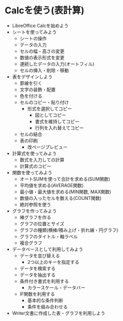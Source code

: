 Calcを使う(表計算)
====

- LibreOffice Calcを始めよう
- シートを使ってみよう
  - シートの操作
  - データの入力
  - セルの幅・高さの変更
  - 数値の表示形式を変更
  - 連続したデータの入力(オートフィル)
  - セルの挿入・削除・移動
- 表をデザインしよう
  - 罫線を引く
  - 文字の装飾・配置
  - 色を付ける
  - セルのコピー・貼り付け
    - 形式を選択してコピー
      - 図としてコピー
      - 書式を維持してコピー
      - 行列を入れ替えてコピー
  - セルの結合
  - 表の印刷
    - 改ページプレビュー
- 計算式を使ってみよう
  - 数式を入力しての計算
  - 計算式のコピー
- 関数を使ってみよう
  - オートSUMを使って合計を求める(SUM関数)
  - 平均値を求める(AVERAGE関数)
  - 最小値・最大値を求める(MIN関数, MAX関数)
  - 数値の入ったセルを数える(COUNT関数)
  - 絶対参照を使う
- グラフを作ってみよう
  - 棒グラフを作る
  - グラフの位置とサイズ
  - グラフの種類(横棒/積み上げ・折れ線・円グラフ)
  - グラフのタイトル・軸ラベル
  - 複合グラフ
- データベースとして利用してみよう
  - データを並び替える
    - 2つ以上のキーを指定する
  - データを検索する
  - データを抽出する
  - 条件付き書式を利用する
    - カラースケール・データバー
  - IF関数を利用する
    - 基本的な条件判断
    - 条件を組み合わせる
- Writer文書に作成した表・グラフを利用しよう

